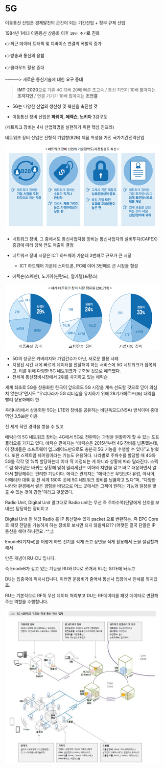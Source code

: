 # 5G

이동통신 산업은 경제발전의 근간이 되는 기간산업 + 정부 규제 산업

1984년 1세대 이동통신 상용화 이후 `10년 주기`로 진화

:point_right:최근 데이터 트래픽 및 디바이스 연결의 폭발적 증가

:point_right:방송과 통신의 융합

:point_right:클라우드 활용 증대

-------> 새로운 통신기술에 대한 요구 증대

>  **IMT-2020**으로 기존 4G 대비 20배 빠른 초고속 / 통신 지연이 10배 짧아지는 **초저지연** / 연결 기기가 10배 많아지는 **초연결**

* 5G는 다양한 산업의 생산성 및 혁신을 촉진할 것

*  이동통신 장비 산업은 **화웨이, 에렉슨, 노키아** 3강구도

  (네트워크 장비는 4차 산업혁명을 실현하기 위한 핵심 인프라)

  네트워크 장비 산업은 전형적 기업향(B2B) 제품 특성을 가진 국가기간전략산업

![image-20210302195157489](images/image-20210302195157489.png)

* 네트워크 장비, 그 중에서도 통신사업자용 장비는 통신사업자의 설비투자(CAPEX) 증감에 따라 당해 연도 매출이 결정

* 네트워크 장비 시장은 ICT 하드웨어 가운데 3번째로 규모가 큰 시장
  *  ICT 하드웨어 가운데 스마트폰, PC에 이어 3번째로 큰 시장을 형성

*  에릭슨(스웨덴), 노키아(핀란드), 알카텔(프랑스) 

![image-20210302195513129](images/image-20210302195513129.png)

* 5G의 성공은 커버리지와 가입건수가 아닌, 새로운 활용 사례
* 지정된 시간 내에 빠르게 데이터를 전달해야 하는 서비스에 5G 네트워크가 접목되고, 이를 위해 다양한 5G 네트워크가 구축될 것으로 예측했다.
* 전세계 통신장비시장에서 2위를 차지하고 있는 에릭슨

세계 최초로 5G를 상용화한 한국이 앞으로도 5G 시장을 계속 선도할 것으로 믿어 의심치 않는다"면서도 "우리나라가 5G 리더십을 유지하기 위해 28기가헤르츠(㎓) 대역을 빨리 상용화해야 한

우리나라에서 상용화된 5G는 LTE와 장비를 공유하는 비단독모드(NSA) 방식이며 중대역인 3.5㎓만 이용

전 세계
적인 경력을 쌓을 수 있고



에릭슨의 5G 네트워크 장비는 4G에서 5G로 전환하는 과정을 원활하게 할 수 있는 포트폴리오를 가지고 있다. 에릭슨 관계자는 “에릭슨은 2015년부터 4G 장비를 납품했는데, 이 장비들은 소프트웨어 업그레이드만으로도 충분히 5G 기능을 수행할 수 있다”고 밝혔다. 또한 스펙트럼 쉐어링이라는 기능도 유용하다. 나라별로 주파수를 할당할 때 4G와 5G를 각각 몇 %씩 할당하는데 이때 딱 지정되는 게 아니라 상황에 따라 달라진다. 스펙트럼 쉐어링은 바뀌는 상황에 맞춰 밀리세컨드 이하의 지연을 갖고 바로 대응하면서 알아서 할당해주는 편리한 기능이다. 에릭슨 관계자는 “에릭슨은 무엇보다 유럽, 아시아, 아메리카 대륙 등 전 세계 180여 곳에 5G 네트워크 장비를 납품하고 있다”며, “다양한 나라와 환경에서 쌓은 경험을 바탕으로 어느 곳에서든 고객이 원하는 기능과 일정을 맞출 수 있는 것이 강점”이라고 덧붙였다. 

Radio Unit, Digital Unit  말그대로 Radio unit는 무선 즉 주파수쪽(단말에게 신호를 보내는) 담당하는 장비이고

Digital Unit 은 해당 Radio 를 IP 통신할수 있게 packet 으로 변환하는..즉 EPC Core로 패킷 전달을 가능하게 하는 장비로 보시면 되지 않을까요?? (어쨋든 결국 단말은 IP통신을 해야 하니깐요 .^^;;)

EnodeB(기지국)를 어떻게 하면 전기를 적게 쓰고 상면을 적게 활용해서 돈을 절감할까 해서

만든 개념이 RU-DU 입니다.

즉 EnodeB가  갖고 있는 기능을 RU와 DU로 쪼개서 RU는 SITE에 놔두고

DU는 집중국에 위치시킵니다. 이러면 운용비가 줄어서 통신사 입장에서 만세를 외치겠죠.

RU는 기본적으로 RF쪽 무선 데이터 처리부고 DU는 RF데이터를 패킷 데이터로 변환해 주는 역할을 수행합니다.



![image-20210305002126982](images/image-20210305002126982.png)